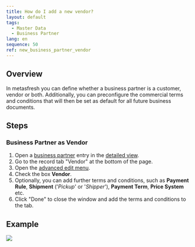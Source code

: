 ```yaml
---
title: How do I add a new vendor?
layout: default
tags:
  - Master Data
  - Business Partner
lang: en
sequence: 50
ref: new_business_partner_vendor
---
```


## Overview
In metasfresh you can define whether a business partner is a customer, vendor or both. Additionally, you can preconfigure the commercial terms and conditions that will then be set as default for all future business documents.

## Steps

### Business Partner as Vendor
1. Open a [business partner](New_Business_Partner) entry in the [detailed view](ViewModes).
1. Go to the record tab "Vendor" at the bottom of the page.
1. Open the [advanced edit menu](Open_AdvancedEditTab).
1. Check the box **Vendor**.
1. Optionally, you can add further terms and conditions, such as **Payment Rule**, **Shipment** ('*Pickup*' or '*Shipper*'), **Payment Term**, **Price System** etc.
1. Click "Done" to close the window and add the terms and conditions to the tab.

## Example
![](assets/New_Business_Partner_vendor.gif)
